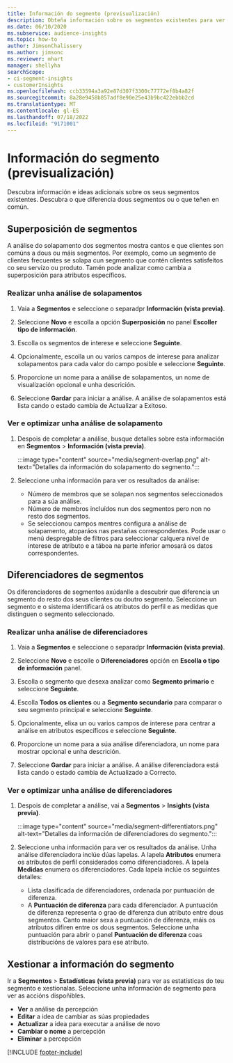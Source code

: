 ```yaml
---
title: Información do segmento (previsualización)
description: Obteña información sobre os segmentos existentes para ver diferenzas e aspectos comúns.
ms.date: 06/10/2020
ms.subservice: audience-insights
ms.topic: how-to
author: JimsonChalissery
ms.author: jimsonc
ms.reviewer: mhart
manager: shellyha
searchScope:
- ci-segment-insights
- customerInsights
ms.openlocfilehash: ccb33594a3a92e87d307f3300c77772ef8b4a82f
ms.sourcegitcommit: 8a28e9458b857adf8e90e25e43b9bc422ebbb2cd
ms.translationtype: MT
ms.contentlocale: gl-ES
ms.lasthandoff: 07/18/2022
ms.locfileid: "9171001"
---
```

# <a name="segment-insights-preview"></a>Información do segmento (previsualización)

Descubra información e ideas adicionais sobre os seus segmentos existentes. Descubra o que diferencia dous segmentos ou o que teñen en común.

## <a name="segment-overlap"></a>Superposición de segmentos

A análise do solapamento dos segmentos mostra cantos e que clientes son comúns a dous ou máis segmentos. Por exemplo, como un segmento de clientes frecuentes se solapa cun segmento que contén clientes satisfeitos co seu servizo ou produto.
Tamén pode analizar como cambia a superposición para atributos específicos.

### <a name="run-an-overlap-analysis"></a>Realizar unha análise de solapamentos

1. Vaia a **Segmentos** e seleccione o separadpr **Información (vista previa)**.

1. Seleccione **Novo** e escolla a opción **Superposición** no panel **Escoller tipo de información**.

1. Escolla os segmentos de interese e seleccione **Seguinte**.

1. Opcionalmente, escolla un ou varios campos de interese para analizar solapamentos para cada valor do campo posible e seleccione **Seguinte**.

1. Proporcione un nome para a análise de solapamentos, un nome de visualización opcional e unha descrición.

1. Seleccione **Gardar** para iniciar a análise. A análise de solapamentos está lista cando o estado cambia de Actualizar a Exitoso.

### <a name="view-and-optimize-an-overlap-analysis"></a>Ver e optimizar unha análise de solapamento

1. Despois de completar a análise, busque detalles sobre esta información en **Segmentos** > **Información (vista previa)**.

   :::image type="content" source="media/segment-overlap.png" alt-text="Detalles da información do solapamento do segmento.":::

1. Seleccione unha información para ver os resultados da análise:

   - Número de membros que se solapan nos segmentos seleccionados para a súa análise.
   - Número de membros incluídos nun dos segmentos pero non no resto dos segmentos.
   - Se seleccionou campos mentres configura a análise de solapamento, atoparáos nas pestañas correspondentes. Pode usar o menú despregable de filtros para seleccionar calquera nivel de interese de atributo e a táboa na parte inferior amosará os datos correspondentes.

## <a name="segment-differentiators"></a>Diferenciadores de segmentos

Os diferenciadores de segmentos axúdanlle a descubrir que diferencia un segmento do resto dos seus clientes ou doutro segmento. Seleccione un segmento e o sistema identificará os atributos do perfil e as medidas que distinguen o segmento seleccionado.

### <a name="run-a-differentiator-analysis"></a>Realizar unha análise de diferenciadores

1. Vaia a **Segmentos** e seleccione o separadpr **Información (vista previa)**.

1. Seleccione **Novo** e escolle o **Diferenciadores** opción en **Escolla o tipo de información** panel.

1. Escolla o segmento que desexa analizar como **Segmento primario** e seleccione **Seguinte**.

1. Escolla **Todos os clientes** ou a **Segmento secundario** para comparar o seu segmento principal e seleccione **Seguinte**.

1. Opcionalmente, elixa un ou varios campos de interese para centrar a análise en atributos específicos e seleccione **Seguinte**.

1. Proporcione un nome para a súa análise diferenciadora, un nome para mostrar opcional e unha descrición.

1. Seleccione **Gardar** para iniciar a análise. A análise diferenciadora está lista cando o estado cambia de Actualizado a Correcto.

### <a name="view-and-optimize-a-differentiators-analysis"></a>Ver e optimizar unha análise de diferenciadores

1. Despois de completar a análise, vai a **Segmentos** > **Insights (vista previa)**.

   :::image type="content" source="media/segment-differentiators.png" alt-text="Detalles da información de diferenciadores do segmento.":::

1. Seleccione unha información para ver os resultados da análise. Unha análise diferenciadora inclúe dúas lapelas. A lapela **Atributos** enumera os atributos de perfil considerados como diferenciadores. A lapela **Medidas** enumera os diferenciadores. Cada lapela inclúe os seguintes detalles:

   - Lista clasificada de diferenciadores, ordenada por puntuación de diferenza.
   - A **Puntuación de diferenza** para cada diferenciador. A puntuación de diferenza representa o grao de diferenza dun atributo entre dous segmentos. Canto maior sexa a puntuación de diferenza, máis os atributos difiren entre os dous segmentos. Seleccione unha puntuación para abrir o panel **Puntuación de diferenza** coas distribucións de valores para ese atributo.

## <a name="manage-segment-insights"></a>Xestionar a información do segmento

Ir a **Segmentos** > **Estadísticas (vista previa)** para ver as estatísticas do teu segmento e xestionalas. Seleccione unha información de segmento para ver as accións dispoñibles.

- **Ver** a análise da percepción
- **Editar** a idea de cambiar as súas propiedades
- **Actualizar** a idea para executar a análise de novo
- **Cambiar o nome** a percepción
- **Eliminar** a percepción

[!INCLUDE [footer-include](includes/footer-banner.md)]
